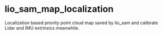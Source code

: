 # lio_sam_map_localization
Localization based priority point cloud map saved by lio_sam and calibrate Lidar and IMU extrinsics meanwhile.
